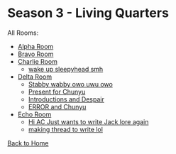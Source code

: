 # Season 3 - Living Quarters

All Rooms:
* [Alpha Room](https://astrea49.github.io/PD-Season-3-Archive/living_quarters/Danganronpa_%20Prospective%20Despair%20-%20Living%20Quarters%20%28KG%29%20-%20alpha-room%20%5B868549725077532702%5D.html)
* [Bravo Room](https://astrea49.github.io/PD-Season-3-Archive/living_quarters/Danganronpa_%20Prospective%20Despair%20-%20Living%20Quarters%20%28KG%29%20-%20bravo-room%20%5B868549762327150612%5D.html)
* [Charlie Room](https://astrea49.github.io/PD-Season-3-Archive/living_quarters/Danganronpa_%20Prospective%20Despair%20-%20Living%20Quarters%20%28KG%29%20-%20charlie-room%20%5B868549786385666159%5D.html)
  * [wake up sleepyhead smh](https://astrea49.github.io/PD-Season-3-Archive/living_quarters/charlie_room/Danganronpa_%20Prospective%20Despair%20-%20charlie-room%20-%20wake%20up%20sleepyhead%20smh%20%5B888152354405384213%5D.html)
* [Delta Room](https://astrea49.github.io/PD-Season-3-Archive/living_quarters/Danganronpa_%20Prospective%20Despair%20-%20Living%20Quarters%20%28KG%29%20-%20delta-room%20%5B868549805335523328%5D.html)
  * [Stabby wabby owo uwu owo](https://astrea49.github.io/PD-Season-3-Archive/living_quarters/delta_room/Danganronpa_%20Prospective%20Despair%20-%20delta-room%20-%20Stabby%20wabby%20owo%20uwu%20owo%20%5B895785896929005578%5D.html)
  * [Present for Chunyu](https://astrea49.github.io/PD-Season-3-Archive/living_quarters/delta_room/Danganronpa_%20Prospective%20Despair%20-%20delta-room%20-%20Present%20for%20Chunyu%20%5B895326571882229780%5D.html)
  * [Introductions and Despair](https://astrea49.github.io/PD-Season-3-Archive/living_quarters/delta_room/Danganronpa_%20Prospective%20Despair%20-%20delta-room%20-%20Introductions%20and%20Despair%20%5B887427860309106699%5D.html)
  * [ERROR and Chunyu](https://astrea49.github.io/PD-Season-3-Archive/living_quarters/delta_room/Danganronpa_%20Prospective%20Despair%20-%20Living%20Quarters%20(KG)%20-%20delta-room-error-chunyu%20%5B892869186559283241%5D.html)
* [Echo Room](https://astrea49.github.io/PD-Season-3-Archive/living_quarters/Danganronpa_%20Prospective%20Despair%20-%20Living%20Quarters%20%28KG%29%20-%20echo-room%20%5B868549823987593247%5D.html)
  * [Hi AC Just wants to write Jack lore again](https://astrea49.github.io/PD-Season-3-Archive/living_quarters/echo_room/Danganronpa_%20Prospective%20Despair%20-%20echo-room%20-%20Hi%20AC%20Just%20wants%20to%20write%20Jack%20lore%20again%20%5B909181575537762335%5D.html)
  * [making thread to write lol](https://astrea49.github.io/PD-Season-3-Archive/living_quarters/echo_room/Danganronpa_%20Prospective%20Despair%20-%20echo-room%20-%20making%20thread%20to%20write%20lol%20%5B901918256602955796%5D.html)

[Back to Home](https://astrea49.github.io/PD-Season-3-Archive/)